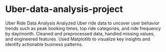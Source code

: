# Uber-data-analysis-project
Uber Ride Data Analysis Analyzed Uber ride data to uncover user behavior trends such as peak booking times, top ride categories, and ride frequency by day/month. Cleaned and preprocessed data, handled missing values, and engineered features. Used Matplotlib to visualize key insights and identify actionable business patterns.
